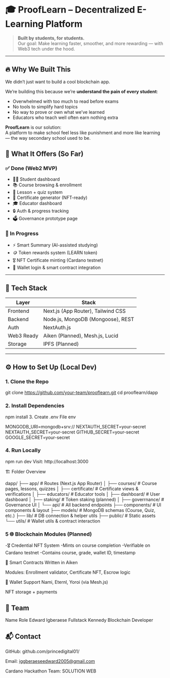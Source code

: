 # 🎓 ProofLearn – Decentralized E-Learning Platform

> **Built by students, for students.**  
> Our goal: Make learning faster, smoother, and more rewarding — with Web3 tech under the hood.

---

## 🔥 Why We Built This

We didn’t just want to build a cool blockchain app.

We’re building this because we’re **understand the pain of every student**:
- Overwhelmed with too much to read before exams
- No tools to simplify hard topics
- No way to prove or own what we’ve learned
- Educators who teach well often earn nothing extra

**ProofLearn** is our solution:  
A platform to make school feel less like punishment and more like learning — the way secondary school used to be.


## 🧩 What It Offers (So Far)

### ✅ Done (Web2 MVP)
- 🧑‍🎓 Student dashboard
- 📚 Course browsing & enrollment
- 📝 Lesson + quiz system
- 📄 Certificate generator (NFT-ready)
- 🎓 Educator dashboard
- 🔒 Auth & progress tracking
- 🗳 Governance prototype page

### 🚧 In Progress
- ⚡ Smart Summary (AI-assisted studying)
- 🪙 Token rewards system (LEARN token)
- 🎖 NFT Certificate minting (Cardano testnet)
- 💼 Wallet login & smart contract integration

---

## 🧱 Tech Stack

| Layer       | Stack                            |
|-------------|----------------------------------|
| Frontend    | Next.js (App Router), Tailwind CSS |
| Backend     | Node.js, MongoDB (Mongoose), REST |
| Auth        | NextAuth.js                      |
| Web3 Ready  | Aiken (Planned), Mesh.js, Lucid  |
| Storage     | IPFS (Planned)                   |

---

## ⚙️ How to Set Up (Local Dev)


### 1. Clone the Repo

git clone https://github.com/your-team/prooflearn.git
cd prooflearn/dapp

### 2. Install Dependencies

npm install
3. Create .env File
env

MONGODB_URI=mongodb+srv://<your-uri>
NEXTAUTH_SECRET=your-secret
NEXTAUTH_SECRET=your-secret
GITHUB_SECRET=your-secret
GOOGLE_SECRET=your-secret

### 4. Run Locally

npm run dev
Visit: http://localhost:3000

🏗 Folder Overview

dapp/
├── app/               # Routes (Next.js App Router)
│   ├── courses/       # Course pages, lessons, quizzes
│   ├── certificate/   # Certificate views & verifications
│   ├── educators/     # Educator tools
│   ├── dashboard/     # User dashboard
│   ├── staking/       # Token staking (planned)
│   ├── goverrnance/   # Governance UI
│   └── api/           # All backend endpoints
├── components/        # UI components & layout
├── models/            # MongoDB schemas (Course, Quiz, etc.)
├── lib/               # DB connection & helper utils
├── public/            # Static assets
└── utils/             # Wallet utils & contract interaction

### 5 🌐 Blockchain Modules (Planned)

-🎖 Credential NFT System
-Mints on course completion
-Verifiable on Cardano testnet
-Contains course, grade, wallet ID, timestamp

🔗 Smart Contracts
Written in Aiken

Modules: Enrollment validator, Certificate NFT, Escrow logic

🔐 Wallet Support
Nami, Eternl, Yoroi (via Mesh.js)

NFT storage + payments


## 👥 Team
Name	            Role
Edward Igberaese	Fullstack 
Kennedy 	        Blockchain Developer


## 📬 Contact
GitHub: github.com/princedigital01/

Email: iggberaeseedward2005@gmail.com

Cardano Hackathon Team: SOLUTION WEB